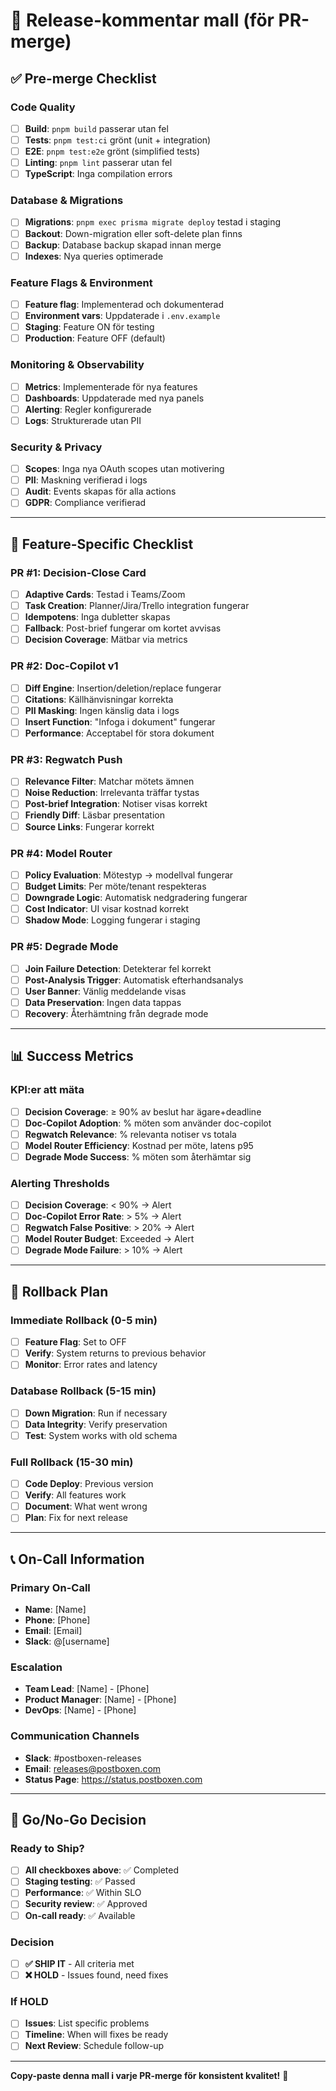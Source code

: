 # 🚀 Release-kommentar mall (för PR-merge)

## ✅ Pre-merge Checklist

### Code Quality
- [ ] **Build**: `pnpm build` passerar utan fel
- [ ] **Tests**: `pnpm test:ci` grönt (unit + integration)
- [ ] **E2E**: `pnpm test:e2e` grönt (simplified tests)
- [ ] **Linting**: `pnpm lint` passerar utan fel
- [ ] **TypeScript**: Inga compilation errors

### Database & Migrations
- [ ] **Migrations**: `pnpm exec prisma migrate deploy` testad i staging
- [ ] **Backout**: Down-migration eller soft-delete plan finns
- [ ] **Backup**: Database backup skapad innan merge
- [ ] **Indexes**: Nya queries optimerade

### Feature Flags & Environment
- [ ] **Feature flag**: Implementerad och dokumenterad
- [ ] **Environment vars**: Uppdaterade i `.env.example`
- [ ] **Staging**: Feature ON för testing
- [ ] **Production**: Feature OFF (default)

### Monitoring & Observability
- [ ] **Metrics**: Implementerade för nya features
- [ ] **Dashboards**: Uppdaterade med nya panels
- [ ] **Alerting**: Regler konfigurerade
- [ ] **Logs**: Strukturerade utan PII

### Security & Privacy
- [ ] **Scopes**: Inga nya OAuth scopes utan motivering
- [ ] **PII**: Maskning verifierad i logs
- [ ] **Audit**: Events skapas för alla actions
- [ ] **GDPR**: Compliance verifierad

---

## 🎯 Feature-Specific Checklist

### PR #1: Decision-Close Card
- [ ] **Adaptive Cards**: Testad i Teams/Zoom
- [ ] **Task Creation**: Planner/Jira/Trello integration fungerar
- [ ] **Idempotens**: Inga dubletter skapas
- [ ] **Fallback**: Post-brief fungerar om kortet avvisas
- [ ] **Decision Coverage**: Mätbar via metrics

### PR #2: Doc-Copilot v1
- [ ] **Diff Engine**: Insertion/deletion/replace fungerar
- [ ] **Citations**: Källhänvisningar korrekta
- [ ] **PII Masking**: Ingen känslig data i logs
- [ ] **Insert Function**: "Infoga i dokument" fungerar
- [ ] **Performance**: Acceptabel för stora dokument

### PR #3: Regwatch Push
- [ ] **Relevance Filter**: Matchar mötets ämnen
- [ ] **Noise Reduction**: Irrelevanta träffar tystas
- [ ] **Post-brief Integration**: Notiser visas korrekt
- [ ] **Friendly Diff**: Läsbar presentation
- [ ] **Source Links**: Fungerar korrekt

### PR #4: Model Router
- [ ] **Policy Evaluation**: Mötestyp → modellval fungerar
- [ ] **Budget Limits**: Per möte/tenant respekteras
- [ ] **Downgrade Logic**: Automatisk nedgradering fungerar
- [ ] **Cost Indicator**: UI visar kostnad korrekt
- [ ] **Shadow Mode**: Logging fungerar i staging

### PR #5: Degrade Mode
- [ ] **Join Failure Detection**: Detekterar fel korrekt
- [ ] **Post-Analysis Trigger**: Automatisk efterhandsanalys
- [ ] **User Banner**: Vänlig meddelande visas
- [ ] **Data Preservation**: Ingen data tappas
- [ ] **Recovery**: Återhämtning från degrade mode

---

## 📊 Success Metrics

### KPI:er att mäta
- [ ] **Decision Coverage**: ≥ 90% av beslut har ägare+deadline
- [ ] **Doc-Copilot Adoption**: % möten som använder doc-copilot
- [ ] **Regwatch Relevance**: % relevanta notiser vs totala
- [ ] **Model Router Efficiency**: Kostnad per möte, latens p95
- [ ] **Degrade Mode Success**: % möten som återhämtar sig

### Alerting Thresholds
- [ ] **Decision Coverage**: < 90% → Alert
- [ ] **Doc-Copilot Error Rate**: > 5% → Alert
- [ ] **Regwatch False Positive**: > 20% → Alert
- [ ] **Model Router Budget**: Exceeded → Alert
- [ ] **Degrade Mode Failure**: > 10% → Alert

---

## 🚨 Rollback Plan

### Immediate Rollback (0-5 min)
- [ ] **Feature Flag**: Set to OFF
- [ ] **Verify**: System returns to previous behavior
- [ ] **Monitor**: Error rates and latency

### Database Rollback (5-15 min)
- [ ] **Down Migration**: Run if necessary
- [ ] **Data Integrity**: Verify preservation
- [ ] **Test**: System works with old schema

### Full Rollback (15-30 min)
- [ ] **Code Deploy**: Previous version
- [ ] **Verify**: All features work
- [ ] **Document**: What went wrong
- [ ] **Plan**: Fix for next release

---

## 📞 On-Call Information

### Primary On-Call
- **Name**: [Name]
- **Phone**: [Phone]
- **Email**: [Email]
- **Slack**: @[username]

### Escalation
- **Team Lead**: [Name] - [Phone]
- **Product Manager**: [Name] - [Phone]
- **DevOps**: [Name] - [Phone]

### Communication Channels
- **Slack**: #postboxen-releases
- **Email**: releases@postboxen.com
- **Status Page**: https://status.postboxen.com

---

## 🎯 Go/No-Go Decision

### Ready to Ship?
- [ ] **All checkboxes above**: ✅ Completed
- [ ] **Staging testing**: ✅ Passed
- [ ] **Performance**: ✅ Within SLO
- [ ] **Security review**: ✅ Approved
- [ ] **On-call ready**: ✅ Available

### Decision
- [ ] **✅ SHIP IT** - All criteria met
- [ ] **❌ HOLD** - Issues found, need fixes

### If HOLD
- [ ] **Issues**: List specific problems
- [ ] **Timeline**: When will fixes be ready
- [ ] **Next Review**: Schedule follow-up

---

**Copy-paste denna mall i varje PR-merge för konsistent kvalitet!** 🚀
